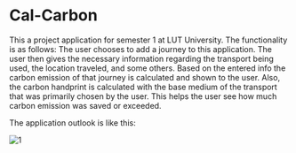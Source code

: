 # Cal-Carbon

This a project application for semester 1 at LUT University. The functionality is as follows:
The user chooses to add a journey to this application. The user then gives the necessary information regarding the transport being used, the location traveled, and some others. Based on the entered info the carbon emission of that journey is calculated and shown to the user. Also, the carbon handprint is calculated with the base medium of the transport that was primarily chosen by the user. This helps the user see how much carbon emission was saved or exceeded.

The application outlook is like this:

![1](https://github.com/Akib13/Cal-Carbon/assets/60085936/e41c67d8-9460-4bc3-80b7-ca6cd8b55353)
